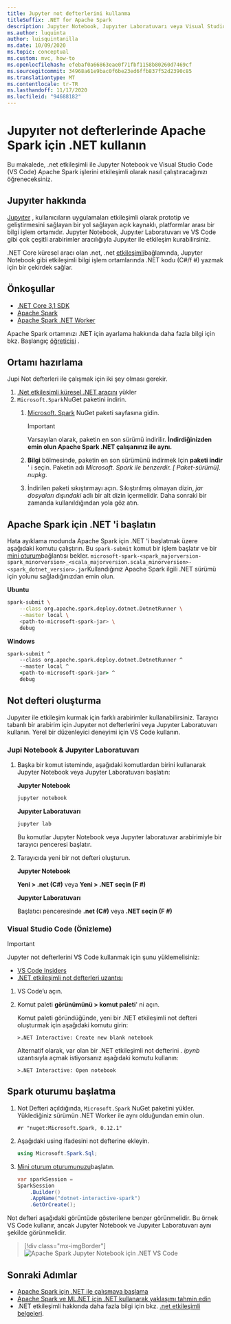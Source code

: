```yaml
---
title: Jupyter not defterlerini kullanma
titleSuffix: .NET for Apache Spark
description: Jupyter Notebook, Jupyıter Laboratuvarı veya Visual Studio Code gibi etkileşimli ortamlarda Apache Spark için .NET kullanın (VS Code)
ms.author: luquinta
author: luisquintanilla
ms.date: 10/09/2020
ms.topic: conceptual
ms.custom: mvc, how-to
ms.openlocfilehash: efebaf0a66863eae0f71fbf1158b80260d7469cf
ms.sourcegitcommit: 34968a61e9bac0f6be23ed6ffb837f52d2390c85
ms.translationtype: MT
ms.contentlocale: tr-TR
ms.lasthandoff: 11/17/2020
ms.locfileid: "94688182"
---
```

# <a name="use-net-for-apache-spark-in-jupyter-notebooks"></a>Jupyıter not defterlerinde Apache Spark için .NET kullanın

Bu makalede, .net etkileşimli ile Jupyter Notebook ve Visual Studio Code (VS Code) Apache Spark işlerini etkileşimli olarak nasıl çalıştıracağınızı öğreneceksiniz.

## <a name="about-jupyter"></a>Jupyıter hakkında

[Jupyıter](https://jupyter.org/) , kullanıcıların uygulamaları etkileşimli olarak prototip ve geliştirmesini sağlayan bir yol sağlayan açık kaynaklı, platformlar arası bir bilgi işlem ortamıdır. Jupyter Notebook, Jupyıter Laboratuvarı ve VS Code gibi çok çeşitli arabirimler aracılığıyla Jupyıter ile etkileşim kurabilirsiniz.

.NET Core küresel aracı olan .net, .net [etkileşimli](https://github.com/dotnet/interactive)bağlamında, Jupyter Notebook gibi etkileşimli bilgi işlem ortamlarında .NET kodu (C#/f #) yazmak için bir çekirdek sağlar.

## <a name="prerequisites"></a>Önkoşullar

- [.NET Core 3,1 SDK](../../core/install/index.yml)
- [Apache Spark](https://spark.apache.org/downloads.html)
- [Apache Spark .NET Worker](https://github.com/dotnet/spark/releases)

Apache Spark ortamınızı .NET için ayarlama hakkında daha fazla bilgi için bkz. Başlangıç [öğreticisi](../tutorials/get-started.md) .

## <a name="prepare-environment"></a>Ortamı hazırlama

Jupi Not defterleri ile çalışmak için iki şey olması gerekir.

1. [.Net etkileşimli küresel .NET aracını](https://github.com/dotnet/interactive/blob/main/docs/NotebooksLocalExperience.md) yükler
1. `Microsoft.Spark`NuGet paketini indirin.
    1. [Microsoft. Spark](https://www.nuget.org/packages/Microsoft.Spark/) NuGet paketi sayfasına gidin.

        > [!IMPORTANT]
        > Varsayılan olarak, paketin en son sürümü indirilir. **İndirdiğinizden emin olun Apache Spark .NET çalışanınız ile aynı.**

    1. **Bilgi** bölmesinde, paketin en son sürümünü indirmek Için **paketi indir** ' i seçin. Paketin adı  *Microsoft. Spark ile benzerdir. [ Paket-sürümü]. nupkg*.
    1. İndirilen paketi sıkıştırmayı açın. Sıkıştırılmış olmayan dizin, *jar dosyaları dışındaki* adlı bir alt dizin içermelidir. Daha sonraki bir zamanda kullanıldığından yola göz atın.

## <a name="start-net-for-apache-spark"></a>Apache Spark için .NET 'i başlatın

Hata ayıklama modunda Apache Spark için .NET 'i başlatmak üzere aşağıdaki komutu çalıştırın. Bu `spark-submit` komut bir işlem başlatır ve bir [mini oturum](xref:Microsoft.Spark.Sql.SparkSession)bağlantısı bekler. `microsoft-spark-<spark_majorversion-spark_minorversion>_<scala_majorversion.scala_minorversion>-<spark_dotnet_version>.jar`Kullandığınız Apache Spark ilgili .NET sürümü için yolunu sağladığınızdan emin olun.

**Ubuntu**

```bash
spark-submit \
    --class org.apache.spark.deploy.dotnet.DotnetRunner \
    --master local \
    <path-to-microsoft-spark-jar> \
    debug
```

**Windows**

```cmd
spark-submit ^
    --class org.apache.spark.deploy.dotnet.DotnetRunner ^
    --master local ^
    <path-to-microsoft-spark-jar> ^
    debug
```

## <a name="create-a-notebook"></a>Not defteri oluşturma

Jupyıter ile etkileşim kurmak için farklı arabirimler kullanabilirsiniz. Tarayıcı tabanlı bir arabirim için Jupyıter not defterlerini veya Jupyıter Laboratuvarı kullanın. Yerel bir düzenleyici deneyimi için VS Code kullanın.

### <a name="jupyter-notebooks--jupyter-lab"></a>Jupi Notebook & Jupyıter Laboratuvarı

1. Başka bir komut isteminde, aşağıdaki komutlardan birini kullanarak Jupyter Notebook veya Jupyter Laboratuvarı başlatın:

    **Jupyter Notebook**

    ```bash
    jupyter notebook
    ```

    **Jupyıter Laboratuvarı**

    ```bash
    jupyter lab
    ```

    Bu komutlar Jupyter Notebook veya Jupyıter laboratuvar arabirimiyle bir tarayıcı penceresi başlatır.

1. Tarayıcıda yeni bir not defteri oluşturun.

    **Jupyter Notebook**

    **Yeni > .net (C#)** veya **Yeni > .NET seçin (F #)**

    **Jupyıter Laboratuvarı**

    Başlatıcı penceresinde **.net (C#)** veya **.NET seçin (F #)**

### <a name="visual-studio-code-preview"></a>Visual Studio Code (Önizleme)

> [!IMPORTANT]
> Jupyter not defterlerini VS Code kullanmak için şunu yüklemelisiniz:
>
>- [VS Code Insiders](https://code.visualstudio.com/insiders/)
>- [.NET etkileşimli not defterleri uzantısı](https://marketplace.visualstudio.com/items?itemName=ms-dotnettools.dotnet-interactive-vscode)

1. VS Code’u açın.
1. Komut paleti **görünümünü > komut paleti**' ni açın.

    Komut paleti göründüğünde, yeni bir .NET etkileşimli not defteri oluşturmak için aşağıdaki komutu girin:

    ```text
    >.NET Interactive: Create new blank notebook
    ```

    Alternatif olarak, var olan bir .NET etkileşimli not defterini *. ipynb* uzantısıyla açmak istiyorsanız aşağıdaki komutu kullanın:

    ```text
    >.NET Interactive: Open notebook
    ```

## <a name="initialize-a-spark-session"></a>Spark oturumu başlatma

1. Not Defteri açıldığında, `Microsoft.Spark` NuGet paketini yükler. Yüklediğiniz sürümün .NET Worker ile aynı olduğundan emin olun.

    ```text
    #r "nuget:Microsoft.Spark, 0.12.1"
    ```

1. Aşağıdaki using ifadesini not defterine ekleyin.

    ```csharp
    using Microsoft.Spark.Sql;
    ```

1. [Mini oturum oturumunuzu](xref:Microsoft.Spark.Sql.SparkSession)başlatın.

    ```csharp
    var sparkSession =
    SparkSession
        .Builder()
        .AppName("dotnet-interactive-spark")
        .GetOrCreate();
    ```

Not defteri aşağıdaki görüntüde gösterilene benzer görünmelidir. Bu örnek VS Code kullanır, ancak Jupyter Notebook ve Jupyıter Laboratuvarı aynı şekilde görünmelidir.

> [!div class="mx-imgBorder"]
![Apache Spark Jupyter Notebook için .NET VS Code](media/dotnet-spark-jupyter-notebooks/jupyter-notebooks-dotnet-spark-vscode.png)

## <a name="next-steps"></a>Sonraki Adımlar

- [Apache Spark için .NET ile çalışmaya başlama](../tutorials/get-started.md)
- [Apache Spark ve ML.NET için .NET kullanarak yaklaşımı tahmin edin](../tutorials/ml-sentiment-analysis.md)
- .NET etkileşimli hakkında daha fazla bilgi için bkz. [.net etkileşimli belgeleri](https://github.com/dotnet/interactive/blob/main/docs/README.md).

